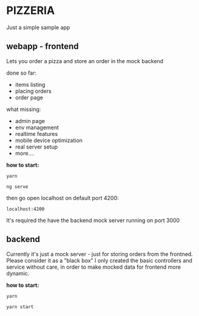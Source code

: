 # PIZZERIA
Just a simple sample app 

## webapp - frontend
Lets you order a pizza and store an order in the mock backend

done so far: 
* items listing
* placing orders
* order page

what missing:
* admin page
* env management
* realtime features
* mobile device optimization
* real server setup
* more....

**how to start:**

``
yarn
``

``
ng serve
``

then go open localhost on default port 4200:

``
localhost:4200
``

It's required the have the backend mock server running on port 3000

## backend
Currently it's just a mock server - just for storing orders from the frontned. 
Please consider it as a "black box" I only  created the basic controllers and service without care, in order to make mocked data for frontend more dynamic.

**how to start:**

``
yarn
``

``
yarn start
``
